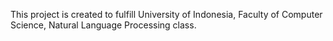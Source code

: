 This project is created to fulfill University of Indonesia, Faculty of Computer Science, Natural Language Processing class. 
